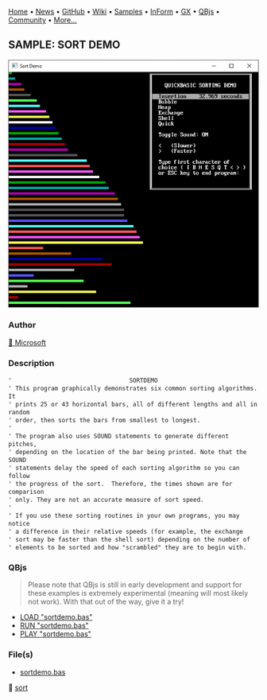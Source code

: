 [Home](https://qb64.com) • [News](../../news.md) • [GitHub](https://github.com/QB64Official/qb64) • [Wiki](https://github.com/QB64Official/qb64/wiki) • [Samples](../../samples.md) • [InForm](../../inform.md) • [GX](../../gx.md) • [QBjs](../../qbjs.md) • [Community](../../community.md) • [More...](../../more.md)

## SAMPLE: SORT DEMO

![screenshot.png](img/screenshot.png)

### Author

[🐝 Microsoft](../microsoft.md) 

### Description

```text
'                                 SORTDEMO
' This program graphically demonstrates six common sorting algorithms.  It
' prints 25 or 43 horizontal bars, all of different lengths and all in random
' order, then sorts the bars from smallest to longest.
'
' The program also uses SOUND statements to generate different pitches,
' depending on the location of the bar being printed. Note that the SOUND
' statements delay the speed of each sorting algorithm so you can follow
' the progress of the sort.  Therefore, the times shown are for comparison
' only. They are not an accurate measure of sort speed.
'
' If you use these sorting routines in your own programs, you may notice
' a difference in their relative speeds (for example, the exchange
' sort may be faster than the shell sort) depending on the number of
' elements to be sorted and how "scrambled" they are to begin with.
```

### QBjs

> Please note that QBjs is still in early development and support for these examples is extremely experimental (meaning will most likely not work). With that out of the way, give it a try!

* [LOAD "sortdemo.bas"](https://qbjs.org/index.html?src=https://qb64.com/samples/sort-demo/src/sortdemo.bas)
* [RUN "sortdemo.bas"](https://qbjs.org/index.html?mode=auto&src=https://qb64.com/samples/sort-demo/src/sortdemo.bas)
* [PLAY "sortdemo.bas"](https://qbjs.org/index.html?mode=play&src=https://qb64.com/samples/sort-demo/src/sortdemo.bas)

### File(s)

* [sortdemo.bas](src/sortdemo.bas)

🔗 [sort](../sort.md)
